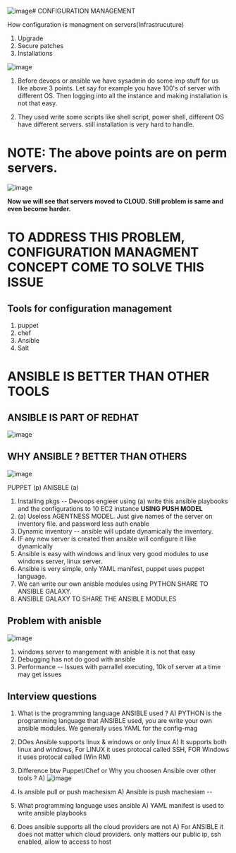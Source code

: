![image](https://github.com/pavankumar0077/Complete-DevOps/assets/40380941/12df894b-683f-4de1-b080-9b68d22d1a13)# CONFIGURATION MANAGEMENT

How configuration is managment on servers(Infrastrucuture) 
1) Upgrade
2) Secure patches
3) Installations

![image](https://github.com/pavankumar0077/Complete-DevOps/assets/40380941/bb7091c5-ded5-4869-9d6c-9da364b5e2ee)


1) Before devops or ansible we have sysadmin do some imp stuff for us like above 3 points.
Let say for example you have 100's of server with different OS. Then logging into all the instance and making installation is
not that easy.

2) They used write some scripts like shell script, power shell, different OS have different servers. still installation is very
hard to handle.

# NOTE: The above points are on perm servers.

![image](https://github.com/pavankumar0077/Complete-DevOps/assets/40380941/bf177a38-c449-431e-a5b3-089be1a5d5cf)

**Now we will see that servers moved to CLOUD.
Still problem is same and even become harder.**

# TO ADDRESS THIS PROBLEM, CONFIGURATION MANAGMENT CONCEPT COME TO SOLVE THIS ISSUE
Tools for configuration management
--
1) puppet
2) chef
3) Ansible
4) Salt

# ANSIBLE IS BETTER THAN OTHER TOOLS
ANSIBLE IS PART OF REDHAT
--
![image](https://github.com/pavankumar0077/Complete-DevOps/assets/40380941/4b4bb969-78a4-47c6-baeb-182727f3c5dc)

WHY ANSIBLE ? BETTER THAN OTHERS
--
![image](https://github.com/pavankumar0077/Complete-DevOps/assets/40380941/1fb6c83b-752c-4d64-ab89-294d0004ef3a)

PUPPET (p)
ANISBLE (a) 
1) Installing pkgs -- Devoops engieer using (a) write this ansible playbooks and the configurations to 10 EC2 instance **USING PUSH MODEL**
2) (a) Useless AGENTNESS MODEL. Just give names of the server on inventory file. and password less auth enable
3) Dynamic inventory -- ansible will update dynamically the inventory.
4) IF any new server is created then ansible will configure it llike dynamically
5) Ansible is easy with windows and linux very good modules to use windows server, linux server.
6) Ansible is very simple, only YAML manifest, puppet uses puppet language.
7) We can write our own anisble modules using PYTHON SHARE TO ANSIBLE GALAXY.
8) ANSIBLE GALAXY TO SHARE THE ANSIBLE MODULES

Problem with anisble
--
![image](https://github.com/pavankumar0077/Complete-DevOps/assets/40380941/a97c39c4-2668-4369-8572-4edf55e6b74f)

1) windows server to mangement with anisble it is not that easy
2) Debugging has not do good with ansible
3) Performance -- Issues with parrallel executing, 10k of server at a time may get issues

Interview questions
--
1) What is the programming language ANSIBLE used ?
A) PYTHON is the programming language that ANSIBLE used, you are write your own ansible modules. We generally uses YAML for the config-mag

2) DOes Ansible supports linux & windows or only linux
A) It supports both linux and windows, For LINUX it uses protocal called SSH, FOR Windows it uses protocal called (Win RM)

3) Difference btw Puppet/Chef or Why you choosen Ansible over other tools ?
A) ![image](https://github.com/pavankumar0077/Complete-DevOps/assets/40380941/a97c39c4-2668-4369-8572-4edf55e6b74f)

4) Is ansible pull or push machesism
A) Ansible is push machesiam --

5) What programming language uses ansible
A) YAML manifest is used to write ansible playbooks

6) Does ansible supports all the cloud providers are not
A) For ANSIBLE it does not matter which cloud providers. only matters our public ip, ssh enabled, allow to access to host
